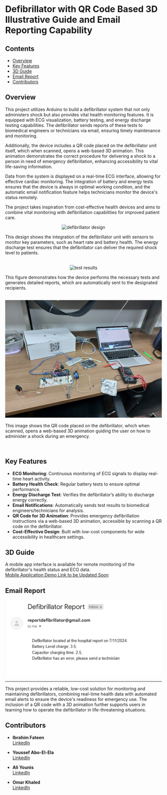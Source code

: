 # Defibrillator with QR Code Based 3D Illustrative Guide and Email Reporting Capability

## Contents

- [Overview](#overview)
- [Key Features](#key-features)
- [3D Guide](#mobile-interface)
- [Email Report](#mobile-interface)
- [Contributors](#contributors)

## Overview

This project utilizes Arduino to build a defibrillator system that not only administers shock but also provides vital health monitoring features. It is equipped with ECG visualization, battery testing, and energy discharge testing capabilities. The defibrillator sends reports of these tests to biomedical engineers or technicians via email, ensuring timely maintenance and monitoring.

Additionally, the device includes a QR code placed on the defibrillator unit itself, which when scanned, opens a web-based 3D animation. This animation demonstrates the correct procedure for delivering a shock to a person in need of emergency defibrillation, enhancing accessibility to vital life-saving information.

Data from the system is displayed on a real-time ECG interface, allowing for effective cardiac monitoring. The integration of battery and energy tests ensures that the device is always in optimal working condition, and the automatic email notification feature helps technicians monitor the device's status remotely.

The project takes inspiration from cost-effective health devices and aims to combine vital monitoring with defibrillation capabilities for improved patient care.

<div align="center">
  <img src="Defibrillator_Design.png" alt="defibrillator design">
</div>

This design shows the integration of the defibrillator unit with sensors to monitor key parameters, such as heart rate and battery health. The energy discharge test ensures that the defibrillator can deliver the required shock level to patients.

<br>

<div align="center">
  <img src="Defibrillator_Test_Results.png" alt="test results">
</div>

This figure demonstrates how the device performs the necessary tests and generates detailed reports, which are automatically sent to the designated recipients.

<br>

<div align="center">
  <img src="Defib.jpg" alt="QR Code for 3D Animation">
</div>

This image shows the QR code placed on the defibrillator, which when scanned, opens a web-based 3D animation guiding the user on how to administer a shock during an emergency.

<br>

## Key Features

- **ECG Monitoring**: Continuous monitoring of ECG signals to display real-time heart activity.
- **Battery Health Check**: Regular battery tests to ensure optimal performance.
- **Energy Discharge Test**: Verifies the defibrillator’s ability to discharge energy correctly.
- **Email Notifications**: Automatically sends test results to biomedical engineers/technicians for analysis.
- **QR Code for 3D Animation**: Provides emergency defibrillation instructions via a web-based 3D animation, accessible by scanning a QR code on the defibrillator.
- **Cost-Effective Design**: Built with low-cost components for wide accessibility in healthcare settings.
  
## 3D Guide

A mobile app interface is available for remote monitoring of the defibrillator's health status and ECG data.  
[Mobile Application Demo Link to be Updated Soon](youtube.com)

## Email Report

<div align="center">
  <img src="Email_Report.jpg" alt="Email Report Sample">
</div>

---

This project provides a reliable, low-cost solution for monitoring and maintaining defibrillators, combining real-time health data with automated email alerts to ensure the device's readiness for emergency use. The inclusion of a QR code with a 3D animation further supports users in learning how to operate the defibrillator in life-threatening situations.

## Contributors

- **Ibrahim Fateen**  
  [LinkedIn](https://www.linkedin.com/in/ibrahim-fateen-a93b411ab/)

- **Youssef Abo-El-Ela**  
  [LinkedIn](https://www.linkedin.com/in/youssef-abo-el-ela-a4a12b235/)

- **Ali Younis**  
  [LinkedIn](https://www.linkedin.com/in/ali-younis-98b780277/)

- **Omar Khaled**  
  [LinkedIn](https://www.linkedin.com/in/omar-khaled-064b7930a/)
